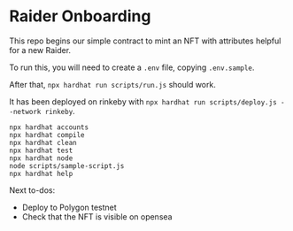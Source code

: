 # Raider Onboarding

This repo begins our simple contract to mint an NFT with attributes helpful for a new Raider.

To run this, you will need to create a `.env` file, copying `.env.sample`.

After that, `npx hardhat run scripts/run.js` should work.

It has been deployed on rinkeby with `npx hardhat run scripts/deploy.js --network rinkeby`.

```shell
npx hardhat accounts
npx hardhat compile
npx hardhat clean
npx hardhat test
npx hardhat node
node scripts/sample-script.js
npx hardhat help
```

Next to-dos:
- Deploy to Polygon testnet
- Check that the NFT is visible on opensea

